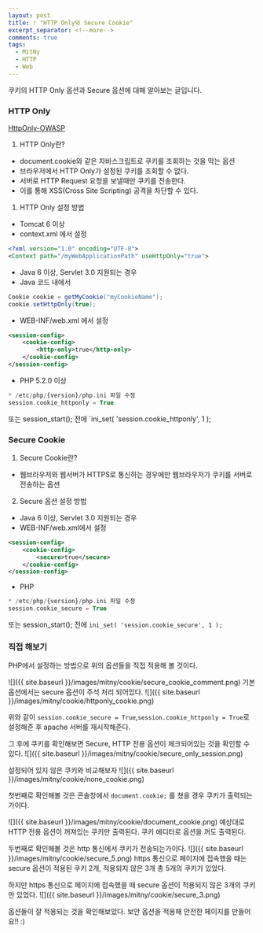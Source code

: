 ```yaml
---
layout: post
title: ! "HTTP Only와 Secure Cookie"
excerpt_separator: <!--more-->
comments: true
tags:
  - MitNy
  - HTTP
  - Web
---
```


쿠키의 HTTP Only 옵션과 Secure 옵션에 대해 알아보는 글입니다.
<!--more-->

### HTTP Only

[HttpOnly-OWASP](https://www.owasp.org/index.php/HttpOnly)

1. HTTP Only란?

- document.cookie와 같은 자바스크립트로 쿠키를 조회하는 것을 막는 옵션
- 브라우저에서 HTTP Only가 설정된 쿠키를 조회할 수 없다.
- 서버로 HTTP Request 요청을 보낼때만 쿠키를 전송한다.
- 이를 통해 XSS(Cross Site Scripting) 공격을 차단할 수 있다.

1. HTTP Only 설정 방법

- Tomcat 6 이상
- context.xml 에서 설정

```xml
<?xml version="1.0" encoding="UTF-8">
<Context path="/myWebApplicationPath" useHttpOnly="true">
```

- Java 6 이상, Servlet 3.0 지원되는 경우
- Java 코드 내에서
```java
Cookie cookie = getMyCookie("myCookieName");
cookie.setHttpOnly(true);
```

- WEB-INF/web.xml 에서 설정

```xml
<session-config>
	<cookie-config>
		<http-only>true</http-only>
	</cookie-config>
</session-config>
```

- PHP 5.2.0 이상
```php
* /etc/php/{version}/php.ini 파일 수정
session.cookie_httponly = True
```
또는 session_start(); 전에 `ini_set( 'session.cookie_httponly', 1 );

### Secure Cookie

1. Secure Cookie란?
- 웹브라우저와 웹서버가 HTTPS로 통신하는 경우에만 웹브라우저가 쿠키를 서버로 전송하는 옵션

2. Secure 옵션 설정 방법
- Java 6 이상, Servlet 3.0 지원되는 경우
- WEB-INF/web.xml에서 설정

```xml
<session-config>
	<cookie-config>
		<secure>true</secure>
	</cookie-config>
</session-config>
```

- PHP
```php
* /etc/php/{version}/php.ini 파일 수정
session.cookie_secure = True
```
또는 session_start(); 전에 `ini_set( 'session.cookie_secure', 1 );`


### 직접 해보기

PHP에서 설정하는 방법으로 위의 옵션들을 직접 적용해 볼 것이다.

![]({{ site.baseurl }}/images/mitny/cookie/secure_cookie_comment.png)
기본 옵션에서는 secure 옵션이 주석 처리 되어있다.
![]({{ site.baseurl }}/images/mitny/cookie/httponly_cookie.png)

위와 같이 `session.cookie_secure = True`,`session.cookie_httponly = True`로 설정해준 후
apache 서버를 재시작해준다.

그 후에 쿠키를 확인해보면 Secure, HTTP 전용 옵션이 체크되어있는 것을 확인할 수 있다.
![]({{ site.baseurl }}/images/mitny/cookie/secure_only_session.png)

설정되어 있지 않은 쿠키와 비교해보자
![]({{ site.baseurl }}/images/mitny/cookie/none_cookie.png)

첫번째로 확인해볼 것은 콘솔창에서 `document.cookie;` 를 쳤을 경우 쿠키가 출력되는가이다.

![]({{ site.baseurl }}/images/mitny/cookie/document_cookie.png)
예상대로 HTTP 전용 옵션이 꺼져있는 쿠키만 출력된다. 쿠키 에디터로 옵션을 꺼도 출력된다.

두번째로 확인해볼 것은 http 통신에서 쿠키가 전송되는가이다.
![]({{ site.baseurl }}/images/mitny/cookie/secure_5.png)
https 통신으로 페이지에 접속했을 때는 secure 옵션이 적용된 쿠키 2개, 적용되지 않은 3개 총 5개의 쿠키가 있었다.

하지만 https 통신으로 페이지에 접속했을 때 secure 옵션이 적용되지 않은 3개의 쿠키만 있었다.
![]({{ site.baseurl }}/images/mitny/cookie/secure_3.png)

옵션들이 잘 적용되는 것을 확인해보았다.
보안 옵션을 적용해 안전한 페이지를 만들어요!! :)
